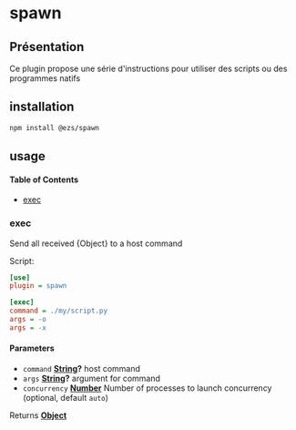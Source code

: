 # spawn

## Présentation

Ce plugin propose une série d'instructions pour utiliser des scripts ou des programmes natifs

## installation

```bash
npm install @ezs/spawn
```

## usage

<!-- Generated by documentation.js. Update this documentation by updating the source code. -->

#### Table of Contents

*   [exec](#exec)

### exec

Send all received {Object} to a host command

Script:

```ini
[use]
plugin = spawn

[exec]
command = ./my/script.py
args = -o
args = -x

```

#### Parameters

*   `command` **[String](https://developer.mozilla.org/docs/Web/JavaScript/Reference/Global_Objects/String)?** host command
*   `args` **[String](https://developer.mozilla.org/docs/Web/JavaScript/Reference/Global_Objects/String)?** argument for command
*   `concurrency` **[Number](https://developer.mozilla.org/docs/Web/JavaScript/Reference/Global_Objects/Number)** Number of processes to launch concurrency (optional, default `auto`)

Returns **[Object](https://developer.mozilla.org/docs/Web/JavaScript/Reference/Global_Objects/Object)**&#x20;
